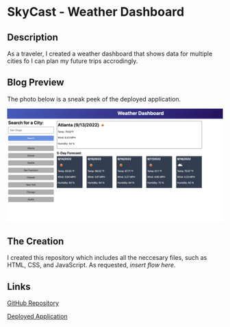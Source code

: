 # SkyCast - Weather Dashboard

## Description

As a traveler, I created a weather dashboard that shows data for multiple cities fo I can plan my future trips accrodingly.


## Blog Preview

The photo below is a sneak peek of the deployed application.

![Photo of Skycast, the Weather Dashboard](./assets/images/06-server-side-apis-homework-demo.png)


## The Creation

I created this repository which includes all the neccesary files, such as HTML, CSS, and JavaScript. As requested, *insert flow here*.


## Links

[GitHub Repository](https://github.com/NatalieClinton/SkyCast)

[Deployed Application](https://natalieclinton.github.io/SkyCast/)